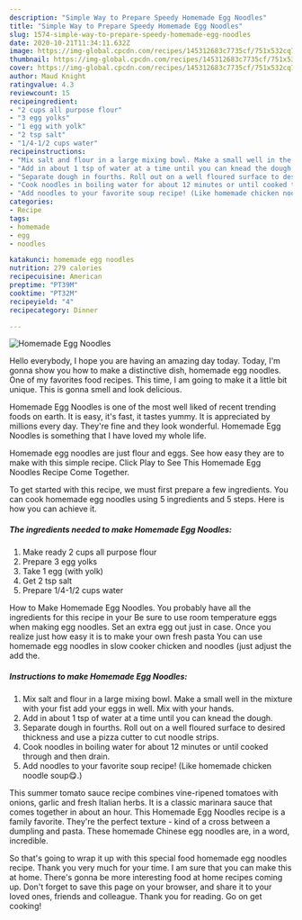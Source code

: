 ```yaml
---
description: "Simple Way to Prepare Speedy Homemade Egg Noodles"
title: "Simple Way to Prepare Speedy Homemade Egg Noodles"
slug: 1574-simple-way-to-prepare-speedy-homemade-egg-noodles
date: 2020-10-21T11:34:11.632Z
image: https://img-global.cpcdn.com/recipes/145312683c7735cf/751x532cq70/homemade-egg-noodles-recipe-main-photo.jpg
thumbnail: https://img-global.cpcdn.com/recipes/145312683c7735cf/751x532cq70/homemade-egg-noodles-recipe-main-photo.jpg
cover: https://img-global.cpcdn.com/recipes/145312683c7735cf/751x532cq70/homemade-egg-noodles-recipe-main-photo.jpg
author: Maud Knight
ratingvalue: 4.3
reviewcount: 15
recipeingredient:
- "2 cups all purpose flour"
- "3 egg yolks"
- "1 egg with yolk"
- "2 tsp salt"
- "1/4-1/2 cups water"
recipeinstructions:
- "Mix salt and flour in a large mixing bowl. Make a small well in the mixture with your fist add your eggs in well. Mix with your hands."
- "Add in about 1 tsp of water at a time until you can knead the dough."
- "Separate dough in fourths. Roll out on a well floured surface to desired thickness and use a pizza cutter to cut noodle strips."
- "Cook noodles in boiling water for about 12 minutes or until cooked through and then drain."
- "Add noodles to your favorite soup recipe! (Like homemade chicken noodle soup😋.)"
categories:
- Recipe
tags:
- homemade
- egg
- noodles

katakunci: homemade egg noodles 
nutrition: 279 calories
recipecuisine: American
preptime: "PT39M"
cooktime: "PT32M"
recipeyield: "4"
recipecategory: Dinner

---
```



![Homemade Egg Noodles](https://img-global.cpcdn.com/recipes/145312683c7735cf/751x532cq70/homemade-egg-noodles-recipe-main-photo.jpg)

Hello everybody, I hope you are having an amazing day today. Today, I'm gonna show you how to make a distinctive dish, homemade egg noodles. One of my favorites food recipes. This time, I am going to make it a little bit unique. This is gonna smell and look delicious.

Homemade Egg Noodles is one of the most well liked of recent trending foods on earth. It is easy, it's fast, it tastes yummy. It is appreciated by millions every day. They're fine and they look wonderful. Homemade Egg Noodles is something that I have loved my whole life.

Homemade egg noodles are just flour and eggs. See how easy they are to make with this simple recipe. Click Play to See This Homemade Egg Noodles Recipe Come Together.


To get started with this recipe, we must first prepare a few ingredients. You can cook homemade egg noodles using 5 ingredients and 5 steps. Here is how you can achieve it.

<!--inarticleads1-->

##### The ingredients needed to make Homemade Egg Noodles:

1. Make ready 2 cups all purpose flour
1. Prepare 3 egg yolks
1. Take 1 egg (with yolk)
1. Get 2 tsp salt
1. Prepare 1/4-1/2 cups water


How to Make Homemade Egg Noodles. You probably have all the ingredients for this recipe in your Be sure to use room temperature eggs when making egg noodles. Set an extra egg out just in case. Once you realize just how easy it is to make your own fresh pasta You can use homemade egg noodles in slow cooker chicken and noodles (just adjust the add the. 

<!--inarticleads2-->

##### Instructions to make Homemade Egg Noodles:

1. Mix salt and flour in a large mixing bowl. Make a small well in the mixture with your fist add your eggs in well. Mix with your hands.
1. Add in about 1 tsp of water at a time until you can knead the dough.
1. Separate dough in fourths. Roll out on a well floured surface to desired thickness and use a pizza cutter to cut noodle strips.
1. Cook noodles in boiling water for about 12 minutes or until cooked through and then drain.
1. Add noodles to your favorite soup recipe! (Like homemade chicken noodle soup😋.)


This summer tomato sauce recipe combines vine-ripened tomatoes with onions, garlic and fresh Italian herbs. It is a classic marinara sauce that comes together in about an hour. This Homemade Egg Noodles recipe is a family favorite. They&#39;re the perfect texture - kind of a cross between a dumpling and pasta. These homemade Chinese egg noodles are, in a word, incredible. 

So that's going to wrap it up with this special food homemade egg noodles recipe. Thank you very much for your time. I am sure that you can make this at home. There's gonna be more interesting food at home recipes coming up. Don't forget to save this page on your browser, and share it to your loved ones, friends and colleague. Thank you for reading. Go on get cooking!
